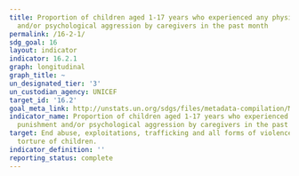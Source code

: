 ```yaml
---
title: Proportion of children aged 1-17 years who experienced any physical punishment
  and/or psychological aggression by caregivers in the past month
permalink: /16-2-1/
sdg_goal: 16
layout: indicator
indicator: 16.2.1
graph: longitudinal
graph_title: ~
un_designated_tier: '3'
un_custodian_agency: UNICEF
target_id: '16.2'
goal_meta_link: http://unstats.un.org/sdgs/files/metadata-compilation/Metadata-Goal-16.pdf
indicator_name: Proportion of children aged 1-17 years who experienced any physical
  punishment and/or psychological aggression by caregivers in the past month
target: End abuse, exploitations, trafficking and all forms of violence against and
  torture of children.
indicator_definition: ''
reporting_status: complete
---
```

